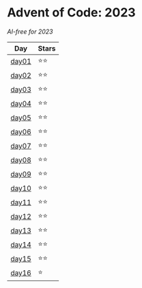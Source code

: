 # Advent of Code: 2023

_AI-free for 2023_

| Day                 | Stars  |
| ------------------- | ------ |
| [day01](2023/day01) | ⭐️⭐️ |
| [day02](2023/day02) | ⭐️⭐️ |
| [day03](2023/day03) | ⭐️⭐️ |
| [day04](2023/day04) | ⭐️⭐️ |
| [day05](2023/day05) | ⭐️⭐️ |
| [day06](2023/day06) | ⭐️⭐️ |
| [day07](2023/day07) | ⭐️⭐️ |
| [day08](2023/day08) | ⭐️⭐️ |
| [day09](2023/day09) | ⭐️⭐️ |
| [day10](2023/day10) | ⭐️⭐️ |
| [day11](2023/day11) | ⭐️⭐️ |
| [day12](2023/day12) | ⭐️⭐️ |
| [day13](2023/day13) | ⭐️⭐️ |
| [day14](2023/day14) | ⭐️⭐️ |
| [day15](2023/day15) | ⭐️⭐️ |
| [day16](2023/day16) | ⭐️    |
